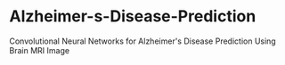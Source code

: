 # Alzheimer-s-Disease-Prediction
Convolutional Neural Networks for Alzheimer's Disease Prediction Using Brain MRI Image
